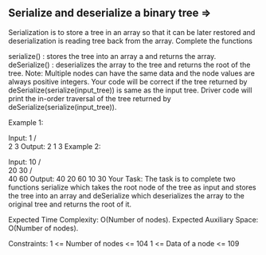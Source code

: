 Serialize and deserialize a binary tree  =>
---------------------------------------


Serialization is to store a tree in an array so that it can be later restored and deserialization is reading tree back from the array. Complete the functions

serialize() : stores the tree into an array a and returns the array.
deSerialize() : deserializes the array to the tree and returns the root of the tree.
Note: Multiple nodes can have the same data and the node values are always positive integers. Your code will be correct if the tree returned by deSerialize(serialize(input_tree)) is same as the input tree. Driver code will print the in-order traversal of the tree returned by deSerialize(serialize(input_tree)).

Example 1:

Input:
      1
    /   \
   2     3
Output: 
2 1 3
Example 2:

Input:
         10
       /    \
      20    30
    /   \
   40  60
Output: 
40 20 60 10 30
Your Task:
The task is to complete two functions serialize which takes the root node of the tree as input and stores the tree into an array and deSerialize which deserializes the array to the original tree and returns the root of it.

Expected Time Complexity: O(Number of nodes).
Expected Auxiliary Space: O(Number of nodes).

Constraints:
1 <= Number of nodes <= 104
1 <= Data of a node <= 109


